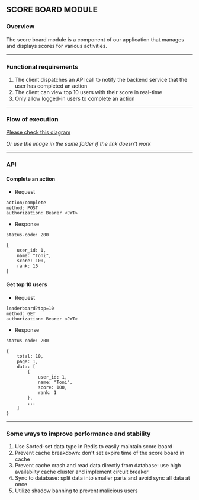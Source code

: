 ## SCORE BOARD MODULE

### Overview

The score board module is a component of our application that manages and displays scores for various activities.

---

### Functional requirements

1. The client dispatches an API call to notify the backend service that the user has completed an action
2. The client can view top 10 users with their score in real-time
3. Only allow logged-in users to complete an action

---

### Flow of execution

[Please check this diagram](https://excalidraw.com/#json=F0hC4ZYQokj5yGMKJVpDR,akgvCOH6PLiZ7LLToe6t2g)

*Or use the image in the same folder if the link doesn't work*

---

### API

#### Complete an action

* Request

```plaintext
action/complete
method: POST
authorization: Bearer <JWT>
```
    
* Response

```plaintext
status-code: 200

{
    user_id: 1,
    name: "Toni",
    score: 100,
    rank: 15
}
```
    
#### Get top 10 users

* Request

```plaintext
leaderboard?top=10
method: GET
authorization: Bearer <JWT>
```
    
* Response
    
```plaintext
status-code: 200

{
    total: 10,
    page: 1,
    data: [
        {
            user_id: 1,
            name: "Toni",
            score: 100,
            rank: 1
        },
        ...
    ]
}
```
    
---
        
### Some ways to improve performance and stability

1. Use Sorted-set data type in Redis to easily maintain score board
2. Prevent cache breakdown: don't set expire time of the score board in cache
3. Prevent cache crash and read data directly from database: use high availabilty cache cluster and implement circuit breaker
4. Sync to database: split data into smaller parts and avoid sync all data at once
5. Utilize shadow banning to prevent malicious users